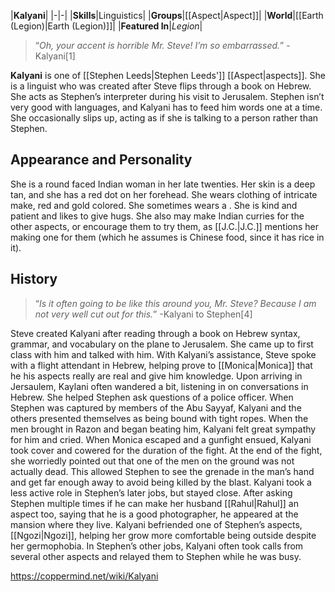 |**Kalyani**|
|-|-|
|**Skills**|Linguistics|
|**Groups**|[[Aspect\|Aspect]]|
|**World**|[[Earth (Legion)\|Earth (Legion)]]|
|**Featured In**|*Legion*|

>“*Oh, your accent is horrible Mr. Steve! I’m so embarrassed.*”
\-Kalyani[1]


**Kalyani** is one of [[Stephen Leeds\|Stephen Leeds']] [[Aspect\|aspects]].
She is a linguist who was created after Steve flips through a book on Hebrew. She acts as Stephen’s interpreter during his visit to Jerusalem. Stephen isn’t very good with languages, and Kalyani has to feed him words one at a time. She occasionally slips up, acting as if she is talking to a person rather than Stephen.

## Appearance and Personality
She is a round faced Indian woman in her late twenties. Her skin is a deep tan, and she has a red dot on her forehead. She wears clothing of intricate make, red and gold colored. She sometimes wears a .
She is kind and patient and likes to give hugs. She also may make Indian curries for the other aspects, or encourage them to try them, as [[J.C.\|J.C.]] mentions her making one for them (which he assumes is Chinese food, since it has rice in it).

## History
>“*Is it often going to be like this around you, Mr. Steve? Because I am not very well cut out for this.*”
\-Kalyani to Stephen[4]


Steve created Kalyani after reading through a book on Hebrew syntax, grammar, and vocabulary on the plane to Jerusalem. She came up to first class with him and talked with him. With Kalyani’s assistance, Steve spoke with a flight attendant in Hebrew, helping prove to [[Monica\|Monica]] that he his aspects really are real and give him knowledge. Upon arriving in Jersaulem, Kaylani often wandered a bit, listening in on conversations in Hebrew. She helped Stephen ask questions of a police officer.
When Stephen was captured by members of the Abu Sayyaf, Kalyani and the others presented themselves as being bound with tight ropes. When the men brought in Razon and began beating him, Kalyani felt great sympathy for him and cried. When Monica escaped and a gunfight ensued, Kalyani took cover and cowered for the duration of the fight. At the end of the fight, she worriedly pointed out that one of the men on the ground was not actually dead. This allowed Stephen to see the grenade in the man’s hand and get far enough away to avoid being killed by the blast.
Kalyani took a less active role in Stephen’s later jobs, but stayed close. After asking Stephen multiple times if he can make her husband [[Rahul\|Rahul]] an aspect too, saying that he is a good photographer, he appeared at the mansion where they live. Kalyani befriended one of Stephen’s aspects, [[Ngozi\|Ngozi]], helping her grow more comfortable being outside despite her germophobia. In Stephen’s other jobs, Kalyani often took calls from several other aspects and relayed them to Stephen while he was busy.



https://coppermind.net/wiki/Kalyani